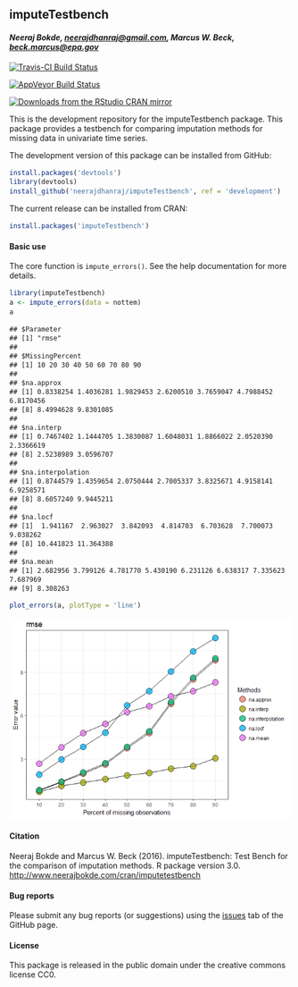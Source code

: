 
## imputeTestbench

#### *Neeraj Bokde, neerajdhanraj@gmail.com, Marcus W. Beck, beck.marcus@epa.gov*

[![Travis-CI Build Status](https://travis-ci.org/fawda123/imputeTestbench.svg?branch=master)](https://travis-ci.org/fawda123/imputeTestbench)

[![AppVeyor Build Status](https://ci.appveyor.com/api/projects/status/github/fawda123/imputeTestbench?branch=master&svg=true)](https://ci.appveyor.com/project/fawda123/imputeTestbench)

[![Downloads from the RStudio CRAN mirror](http://cranlogs.r-pkg.org/badges/grand-total/imputeTestbench)](https://CRAN.R-project.org/package=pkgname)



This is the development repository for the imputeTestbench package.  This package provides a testbench for comparing imputation methods for missing data in univariate time series. 

The development version of this package can be installed from GitHub:


```r
install.packages('devtools')
library(devtools)
install_github('neerajdhanraj/imputeTestbench', ref = 'development')
```

The current release can be installed from CRAN:


```r
install.packages('imputeTestbench')
```

#### Basic use

The core function is `impute_errors()`.  See the help documentation for more details.


```r
library(imputeTestbench)
a <- impute_errors(data = nottem)
a
```

```
## $Parameter
## [1] "rmse"
## 
## $MissingPercent
## [1] 10 20 30 40 50 60 70 80 90
## 
## $na.approx
## [1] 0.8338254 1.4036281 1.9829453 2.6200510 3.7659047 4.7988452 6.8170456
## [8] 8.4994628 9.8301085
## 
## $na.interp
## [1] 0.7467402 1.1444705 1.3830087 1.6048031 1.8866022 2.0520390 2.3366619
## [8] 2.5238989 3.0596707
## 
## $na.interpolation
## [1] 0.8744579 1.4359654 2.0750444 2.7005337 3.8325671 4.9158141 6.9258571
## [8] 8.6057240 9.9445211
## 
## $na.locf
## [1]  1.941167  2.963027  3.842093  4.814703  6.703628  7.700073  9.038262
## [8] 10.441823 11.364388
## 
## $na.mean
## [1] 2.682956 3.799126 4.781770 5.430190 6.231126 6.638317 7.335623 7.687969
## [9] 8.308263
```

```r
plot_errors(a, plotType = 'line')
```

![](README_files/figure-html/unnamed-chunk-3-1.png)<!-- -->

#### Citation

Neeraj Bokde and Marcus W. Beck (2016). imputeTestbench: Test Bench for the comparison of imputation methods. R package version 3.0. http://www.neerajbokde.com/cran/imputetestbench

#### Bug reports 

Please submit any bug reports (or suggestions) using the [issues](https://github.com/neerajdhanraj/imputeTestbench/issues) tab of the GitHub page.

#### License

This package is released in the public domain under the creative commons license CC0.
